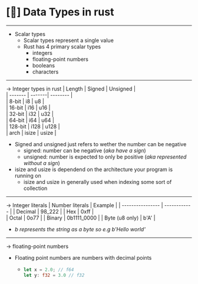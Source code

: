 # [🦀] Data Types in rust 
-------------------------------------
- Scalar types
  - Scalar types represent a single value 
  - Rust has 4 primary scalar types
    - integers
    - floating-point numbers
    - booleans
    - characters
-------------------------------------      
-> Integer types in rust
|  Length | Signed | Unsigned |    
| ------- | -------| -------- |    
| 8-bit   |  i8    | u8       |   
| 16-bit  |  i16   | u16      |     
| 32-bit  |  i32   | u32      |  
| 64-bit  |  i64   | u64      |  
| 128-bit |  i128  | u128     |  
| arch    |  isize | usize    |  

- Signed and unsigned just refers to wether the number can be negative
  - signed: number can be negative (*aka have a sign*)
  - unsigned: number is expected to only be positive (*aka represented without a sign*)
- isize and usize is dependend on the architecture your program is running on
  - isize and usize in generally used when indexing some sort of collection
-------------------------------------
-> Integer literals
| Number literals  |    Example   | 
| ---------------- | ------------ | 
| Decimal          | 98_222       |
| Hex              | 0xff         |     
| Octal            | 0o77         |
| Binary           | 0b1111_0000  |
| Byte (u8 only)   | b'A'         | 

- *b represents the string as a byte so e.g b'Hello world'*
------------------------------------- 
-> floating-point numbers 
- Floating point numbers are numbers with decimal points
  - ```rust
    let x = 2.0; // f64
    let y: f32 = 3.0 // f32
   ```
